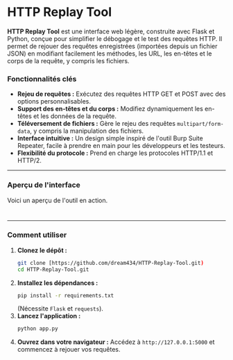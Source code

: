 # HTTP Replay Tool

**HTTP Replay Tool** est une interface web légère, construite avec Flask et Python, conçue pour simplifier le débogage et le test des requêtes HTTP. Il permet de rejouer des requêtes enregistrées (importées depuis un fichier JSON) en modifiant facilement les méthodes, les URL, les en-têtes et le corps de la requête, y compris les fichiers.

### Fonctionnalités clés

* **Rejeu de requêtes :** Exécutez des requêtes HTTP GET et POST avec des options personnalisables.
* **Support des en-têtes et du corps :** Modifiez dynamiquement les en-têtes et les données de la requête.
* **Téléversement de fichiers :** Gère le rejeu des requêtes `multipart/form-data`, y compris la manipulation des fichiers.
* **Interface intuitive :** Un design simple inspiré de l'outil Burp Suite Repeater, facile à prendre en main pour les développeurs et les testeurs.
* **Flexibilité du protocole :** Prend en charge les protocoles HTTP/1.1 et HTTP/2.

---

### Aperçu de l'interface

Voici un aperçu de l'outil en action.

<div style="display: flex; flex-wrap: wrap; justify-content: space-between; gap: 10px;">
  <div style="flex: 1 1 45%; max-width: 45%;">
    
  </div>
  <div style="flex: 1 1 45%; max-width: 45%;">
    
  </div>
  <div style="flex: 1 1 45%; max-width: 45%;">
    
  </div>
  <div style="flex: 1 1 45%; max-width: 45%;">
    
  </div>
</div>

---

### Comment utiliser

1.  **Clonez le dépôt :**
    ```sh
    git clone [https://github.com/dream434/HTTP-Replay-Tool.git)
    cd HTTP-Replay-Tool.git
    ```
2.  **Installez les dépendances :**
    ```sh
    pip install -r requirements.txt
    ```
    (Nécessite `Flask` et `requests`).
3.  **Lancez l'application :**
    ```sh
    python app.py
    ```
4.  **Ouvrez dans votre navigateur :**
    Accédez à `http://127.0.0.1:5000` et commencez à rejouer vos requêtes.
